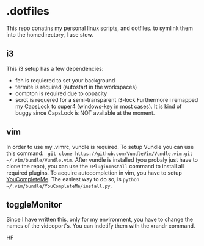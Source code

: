 # .dotfiles

This repo conatins my personal linux scripts, and dotfiles.
to symlink them into the homedirectory, I use stow.

## i3
This i3 setup has a few dependencies:
  * feh is requiered to set your background
  * termite is required (autostart in the workspaces)
  * compton is required due to oppacity
  * scrot is requered for a semi-transparent i3-lock
Furthermore i remapped my CapsLock to super4 (windows-key in most cases). It is kind of buggy since CapsLock is NOT available at the moment.

## vim
In order to use my .vimrc, vundle is required. To setup Vundle you can use this command: 
``` git clone https://github.com/VundleVim/Vundle.vim.git ~/.vim/bundle/Vundle.vim```.
After vundle is installed (you probaly just have to clone the repo), you can use the ```:PluginInstall``` command to install all required plugins.
To acquire autocompletion in vim, you have to setup [YouCompleteMe](https://github.com/Valloric/YouCompleteMe#mac-os-x-super-quick-installation). The easiest way to do so, is 
```python ~/.vim/bundle/YouCompleteMe/install.py```.

## toggleMonitor    
Since I have written this, only for my environment, you have to change the names of the videoport's. You can indetify them with the xrandr command.

HF
